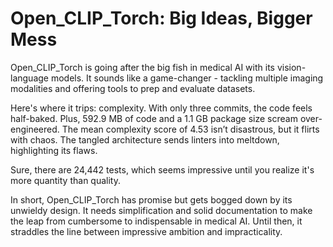 # Open_CLIP_Torch: Big Ideas, Bigger Mess

Open_CLIP_Torch is going after the big fish in medical AI with its vision-language models. It sounds like a game-changer - tackling multiple imaging modalities and offering tools to prep and evaluate datasets.

Here's where it trips: complexity. With only three commits, the code feels half-baked. Plus, 592.9 MB of code and a 1.1 GB package size scream over-engineered. The mean complexity score of 4.53 isn’t disastrous, but it flirts with chaos. The tangled architecture sends linters into meltdown, highlighting its flaws.

Sure, there are 24,442 tests, which seems impressive until you realize it's more quantity than quality.

In short, Open_CLIP_Torch has promise but gets bogged down by its unwieldy design. It needs simplification and solid documentation to make the leap from cumbersome to indispensable in medical AI. Until then, it straddles the line between impressive ambition and impracticality.